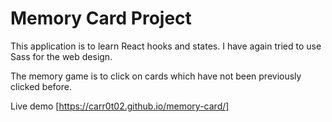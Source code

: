 # Memory Card Project

This application is to learn React hooks and states. I have again tried to use Sass for the web design.

The memory game is to click on cards which have not been previously clicked before.

Live demo [https://carr0t02.github.io/memory-card/]
